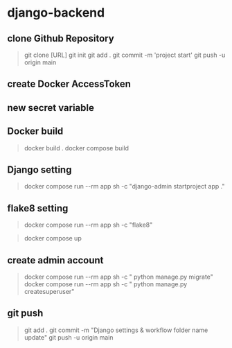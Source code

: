 # django-backend

## clone Github Repository
> git clone [URL]
> git init
> git add .
> git commit -m 'project start'
> git push -u origin main

## create Docker AccessToken

## new secret variable

## Docker build
> docker build .
> docker compose build

## Django setting
> docker compose run --rm app sh -c "django-admin startproject app ."

## flake8 setting
> docker compose run --rm app sh -c "flake8"

> docker compose up

## create admin account 
> docker compose run --rm app sh -c " python manage.py migrate"
> docker compose run --rm app sh -c " python manage.py createsuperuser"

## git push
> git add .
> git commit -m "Django settings & workflow folder name update"
> git push -u origin main